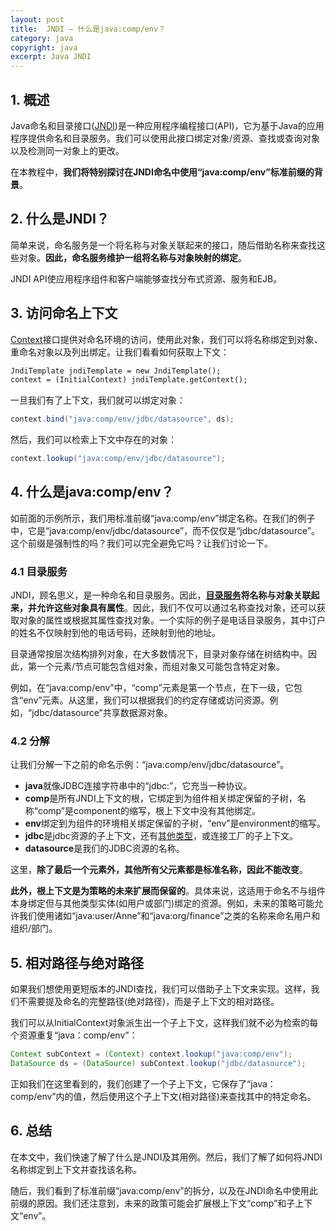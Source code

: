 ```yaml
---
layout: post
title:  JNDI – 什么是java:comp/env？
category: java
copyright: java
excerpt: Java JNDI
---
```


## 1. 概述

Java命名和目录接口([JNDI](https://www.baeldung.com/jndi))是一种应用程序编程接口(API)，它为基于Java的应用程序提供命名和目录服务。我们可以使用此接口绑定对象/资源、查找或查询对象以及检测同一对象上的更改。

在本教程中，**我们将特别探讨在JNDI命名中使用“java:comp/env”标准前缀的背景**。

## 2. 什么是JNDI？

简单来说，命名服务是一个将名称与对象关联起来的接口，随后借助名称来查找这些对象。**因此，命名服务维护一组将名称与对象映射的绑定**。

JNDI API使应用程序组件和客户端能够查找分布式资源、服务和EJB。

## 3. 访问命名上下文

[Context](https://www.baeldung.com/jndi#2-context-interface)接口提供对命名环境的访问，使用此对象，我们可以将名称绑定到对象、重命名对象以及列出绑定。让我们看看如何获取上下文：

```xml
JndiTemplate jndiTemplate = new JndiTemplate();
context = (InitialContext) jndiTemplate.getContext();
```

一旦我们有了上下文，我们就可以绑定对象：

```java
context.bind("java:comp/env/jdbc/datasource", ds);
```

然后，我们可以检索上下文中存在的对象：

```java
context.lookup("java:comp/env/jdbc/datasource");
```

## 4. 什么是java:comp/env？

如前面的示例所示，我们用标准前缀“java:comp/env”绑定名称。在我们的例子中，它是“java:comp/env/jdbc/datasource”，而不仅仅是“jdbc/datasource”。这个前缀是强制性的吗？我们可以完全避免它吗？让我们讨论一下。

### 4.1 目录服务

JNDI，顾名思义，是一种命名和目录服务。因此，**[目录服务](https://docs.oracle.com/javase/jndi/tutorial/getStarted/concepts/directory.html)将名称与对象关联起来，并允许这些对象具有属性**。因此，我们不仅可以通过名称查找对象，还可以获取对象的属性或根据其属性查找对象。一个实际的例子是电话目录服务，其中订户的姓名不仅映射到他的电话号码，还映射到他的地址。

目录通常按层次结构排列对象，在大多数情况下，目录对象存储在树结构中。因此，第一个元素/节点可能包含组对象，而组对象又可能包含特定对象。

例如，在“java:comp/env”中，“comp”元素是第一个节点，在下一级，它包含“env”元素。从这里，我们可以根据我们的约定存储或访问资源。例如，“jdbc/datasource”共享数据源对象。

### 4.2 分解

让我们分解一下之前的命名示例：“java:comp/env/jdbc/datasource”。

- **java**就像JDBC连接字符串中的“jdbc:”，它充当一种协议。
- **comp**是所有JNDI上下文的根，它绑定到为组件相关绑定保留的子树，名称“comp”是component的缩写，根上下文中没有其他绑定。
- **env**绑定到为组件的环境相关绑定保留的子树，“env”是environment的缩写。
- **jdbc**是jdbc资源的子上下文，还有[其他类型](https://docs.oracle.com/cd/E19747-01/819-0079/dgjndi.html)，或连接工厂的子上下文。
- **datasource**是我们的JDBC资源的名称。

这里，**除了最后一个元素外，其他所有父元素都是标准名称，因此不能改变**。

**此外，根上下文是为策略的未来扩展而保留的**。具体来说，这适用于命名不与组件本身绑定但与其他类型实体(如用户或部门)绑定的资源。例如，未来的策略可能允许我们使用诸如“java:user/Anne”和“java:org/finance”之类的名称来命名用户和组织/部门。

## 5. 相对路径与绝对路径

如果我们想使用更短版本的JNDI查找，我们可以借助子上下文来实现。这样，我们不需要提及命名的完整路径(绝对路径)，而是子上下文的相对路径。

我们可以从InitialContext对象派生出一个子上下文，这样我们就不必为检索的每个资源重复“java：comp/env”：

```java
Context subContext = (Context) context.lookup("java:comp/env");
DataSource ds = (DataSource) subContext.lookup("jdbc/datasource");
```

正如我们在这里看到的，我们创建了一个子上下文，它保存了“java：comp/env”内的值，然后使用这个子上下文(相对路径)来查找其中的特定命名。

## 6. 总结

在本文中，我们快速了解了什么是JNDI及其用例。然后，我们了解了如何将JNDI名称绑定到上下文并查找该名称。

随后，我们看到了标准前缀“java:comp/env”的拆分，以及在JNDI命名中使用此前缀的原因。我们还注意到，未来的政策可能会扩展根上下文“comp”和子上下文“env”。